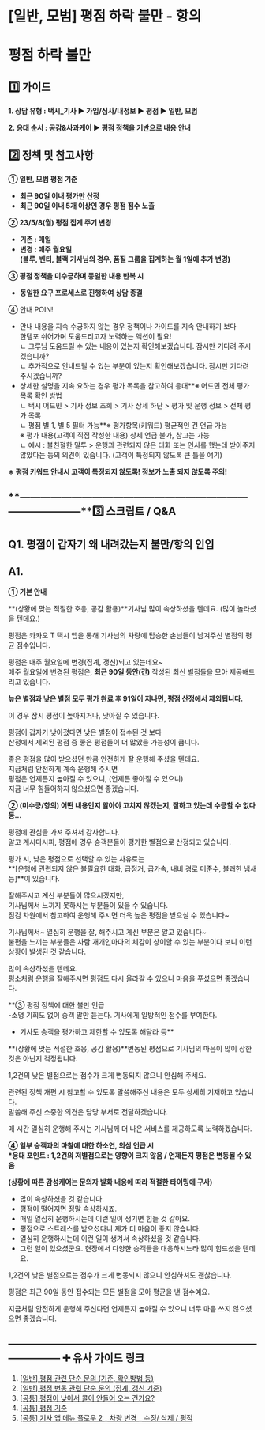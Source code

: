 # [일반, 모범] 평점 하락 불만 - 항의

**평점 하락 불만**
============

**1️⃣ 가이드**
-----------

**1. 상담 유형 : 택시\_기사 **▶** **가입/심사/내정보 ▶ 평점 ▶ 일반, 모범****

**2. 응대 순서 : **공감&사과케어** **▶** 평점 정책을 기반으로 내용 안내**

**2️⃣ 정책 및 참고사항**
-----------------

**① 일반, 모범 평점 기준**

* **최근 90일 이내 평가만 산정**
* **최근 90일 이내 5개 이상인 경우 평점 점수 노출**

**② 23/5/8(월) 평점 집계 주기 변경**

* **기존 : 매일**
* **변경 : 매주 월요일**  
  **(블루, 벤티, 블랙 기사님의 경우, 품질 그룹을 집계하는 월 1일에 추가 변경)**

**③ 평점 정책을 미수긍하며 동일한 내용 반복 시**

* **동일한 요구 프로세스로 진행하여 상담 종결**

④ 안내 POIN!

* 안내 내용을 지속 수긍하지 않는 경우 정책이나 가이드를 지속 안내하기 보다   
  한템포 쉬어가며 도움드리고자 노력하는 액션이 필요!  
  ㄴ 크루님 도움드릴 수 있는 내용이 있는지 확인해보겠습니다. 잠시만 기다려 주시겠습니까?  
  ㄴ 추가적으로 안내드릴 수 있는 부분이 있는지 확인해보겠습니다. 잠시만 기다려 주시겠습니까?
* 상세한 설명을 지속 요하는 경우 평가 목록을 참고하여 응대**※ 어드민 전체 평가 목록 확인 방법   
  ㄴ 택시 어드민 > 기사 정보 조회 > 기사 상세 하단 > 평가 및 운행 정보 > 전체 평가 목록   
  ㄴ 평점 별 1, 별 5 필터 가능**※ 평가항목(키워드) 평균적인 건 언급 가능  
  ※ 평가 내용(고객이 직접 작성한 내용) 상세 언급 불가, 참고는 가능  
  ㄴ 예시 : 불친절한 말투 > 운행과 관련되지 않은 대화 또는 인사를 했는데 받아주지 않았다는 등의 의견이 있습니다. (고객이 특정되지 않도록 큰 틀을 얘기)

**※ 평점 키워드 안내시 고객이 특정되지 않도록! 정보가 노출 되지 않도록 주의!**

**―****―****―****―****―****―****―****―****―****―****―****―****―****―****―****―****―****―****―****―****―****―****―****―****―****―****―****―****―****3️⃣ 스크립트 / Q&A**
-------------------------------------------------------------------------------------------------------------------------------------------------------------------

**Q1. 평점이 갑자기 왜 내려갔는지 불만/항의 인입**
--------------------------------

**A1.**
-------

**① 기본 안내**

**(상황에 맞는 적절한 호응, 공감 활용)**기사님 많이 속상하셨을 텐데요. (많이 놀라셨을 텐데요.)

평점은 카카오 T 택시 앱을 통해 기사님의 차량에 탑승한 손님들이 남겨주신 별점의 평균 점수입니다.

평점은 매주 월요일에 변경(집계, 갱신)되고 있는데요~  
매주 월요일에 변경된 평점은, **최근 90일 동안(간)** 작성된 최신 별점들을 모아 제공해드리고 있습니다.

**높은 별점과 낮은 별점 모두 평가 완료 후 91일이 지나면, 평점 산정에서 제외됩니다.**

이 경우 잠시 평점이 높아지거나, 낮아질 수 있습니다.

평점이 갑자기 낮아졌다면 낮은 별점이 접수된 것 보다  
산정에서 제외된 평점 중 좋은 평점들이 더 많았을 가능성이 큽니다.

좋은 평점을 많이 받으셨던 만큼 안전하게 잘 운행해 주셨을 텐데요.  
지금처럼 안전하게 계속 운행해 주시면   
평점은 언제든지 높아질 수 있으니, (언제든 좋아질 수 있으니)   
지금 너무 힘들어하지 않으셨으면 좋겠습니다.

**② (미수긍/항의) 어떤 내용인지 알아야 고치지 않겠는지, 잘하고 있는데 수긍할 수 없다 등...**

평점에 관심을 가져 주셔서 감사합니다.   
알고 계시다시피, 평점에 경우 승객분들이 평가한 별점으로 산정되고 있습니다.

평가 시, 낮은 평점으로 선택할 수 있는 사유로는   
**[운행에 관련되지 않은 불필요한 대화, 급정거, 급가속, 내비 경로 미준수, 불쾌한 냄새 등]**이 있습니다.

잘해주시고 계신 부분들이 많으시겠지만,   
기사님께서 느끼지 못하시는 부분들이 있을 수 있습니다.   
점검 차원에서 참고하여 운행해 주시면 더욱 높은 평점을 받으실 수 있습니다~

기사님께서~ 열심히 운행을 잘, 해주시고 계신 부분은 알고 있습니다~   
불편을 느끼는 부분들은 사람 개개인마다의 체감이 상이할 수 있는 부분이다 보니 이런 상황이 발생된 것 같습니다.

많이 속상하셨을 텐데요.  
평소처럼 운행을 잘해주시면 평점도 다시 올라갈 수 있으니 마음을 푸셨으면 좋겠습니다.

**③ 평점 정책에 대한 불만 언급  
-소명 기회도 없이 승객 말만 듣는다. 기사에게 일방적인 점수를 부여한다.  
- 기사도 승객을 평가하고 제한할 수 있도록 해달라 등**

**(상황에 맞는 적절한 호응, 공감 활용)**변동된 평점으로 기사님의 마음이 많이 상한 것은 아닌지 걱정됩니다.

1,2건의 낮은 별점으로는 점수가 크게 변동되지 않으니 안심해 주세요.

관련된 정책 개편 시 참고할 수 있도록 말씀해주신 내용은 모두 상세히 기재하고 있습니다.  
말씀해 주신 소중한 의견은 담당 부서로 전달하겠습니다.

매 시간 열심히 운행해 주시는 기사님께 더 나은 서비스를 제공하도록 노력하겠습니다.

**④ 일부 승객과의 마찰에 대한 하소연, 의심 언급 시**   
**\*응대 포인트 : 1,2건의 저별점으로는 영향이 크지 않음 / 언제든지 평점은 변동될 수 있음**

**(상황에 따른 감성케어는 문의자 발화 내용에 따라 적절한 타이밍에 구사)**

- 많이 속상하셨을 것 같습니다.  
- 평점이 떨어지면 정말 속상하시죠.   
- 매일 열심히 운행하시는데 이런 일이 생기면 힘들 것 같아요.   
- 평점으로 스트레스를 받으셨다니 제가 더 마음이 좋지 않습니다.   
- 열심히 운행하시는데 이런 일이 생겨서 속상하셨을 것 같습니다.  
- 그런 일이 있으셨군요. 현장에서 다양한 승객들을 대응하시느라 많이 힘드셨을 텐데요.

1,2건의 낮은 별점으로는 점수가 크게 변동되지 않으니 안심하셔도 괜찮습니다.

평점은 최근 90일 동안 접수되는 모든 별점을 모아 평균을 낸 점수예요.

지금처럼 안전하게 운행해 주신다면 언제든지 높아질 수 있으니 너무 마음 쓰지 않으셨으면 좋겠습니다.

**―****―****―****―****―****―****―****―****―****―****―****―****―****―****―****―****―****―****―****―****―****―****―****―****―****―****―****―****―** **➕ 유사 가이드 링크**
-----------------------------------------------------------------------------------------------------------------------------------------------------------------

1. [[일반] 평점 관련 단순 문의 (기준, 확인방법 등)](https://kakaomobilitysupport.zendesk.com/hc/ko/articles/30181718106521--%EC%9D%BC%EB%B0%98-%ED%8F%89%EC%A0%90-%EA%B4%80%EB%A0%A8-%EB%8B%A8%EC%88%9C-%EB%AC%B8%EC%9D%98-%EA%B8%B0%EC%A4%80-%ED%99%95%EC%9D%B8%EB%B0%A9%EB%B2%95-%EB%93%B1)
2. [[일반] 평점 변동 관련 단순 문의 (집계, 갱신 기준)](https://kakaomobilitysupport.zendesk.com/hc/ko/articles/30182628565913--%EC%9D%BC%EB%B0%98-%ED%8F%89%EC%A0%90-%EB%B3%80%EB%8F%99-%EA%B4%80%EB%A0%A8-%EB%8B%A8%EC%88%9C-%EB%AC%B8%EC%9D%98-%EC%A7%91%EA%B3%84-%EA%B0%B1%EC%8B%A0-%EA%B8%B0%EC%A4%80)
3. [[공통] 평점이 낮아서 콜이 안들어 오는 건가요?](https://kakaomobilitysupport.zendesk.com/hc/ko/articles/29922373167129--%EC%9D%BC%EB%B0%98-%EB%B0%B0%EC%B0%A8%EA%B3%B5%EB%9E%B5-%EB%B0%B0%EC%B0%A8%EC%8B%9C%EC%8A%A4%ED%85%9C-%ED%8F%89%EC%A0%90-%EC%9A%B4%ED%96%89%EC%88%98-%EC%88%98%EB%9D%BD%EB%A5%A0-%EB%A8%BC%EA%B1%B0%EB%A6%AC)
4. [[공통] 평점 기준](https://kakaomobilitysupport.zendesk.com/hc/ko/articles/29622474700185--%EA%B3%B5%ED%86%B5-%ED%8F%89%EC%A0%90-%EA%B8%B0%EC%A4%80)
5. [[공통] 기사 앱 메뉴 플로우 2 \_ 차량 변경 \_ 수정/ 삭제 / 평점](https://kakaomobilitysupport.zendesk.com/hc/ko/articles/29195621072409--%EA%B3%B5%ED%86%B5-%EA%B8%B0%EC%82%AC-%EC%95%B1-%EB%A9%94%EB%89%B4-%ED%94%8C%EB%A1%9C%EC%9A%B0-2-%EC%B0%A8%EB%9F%89-%EB%B3%80%EA%B2%BD-%EC%88%98%EC%A0%95-%EC%82%AD%EC%A0%9C-%ED%8F%89%EC%A0%90)